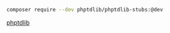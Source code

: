 ```bash
composer require --dev phptdlib/phptdlib-stubs:@dev
```

[phptdlib](https://github.com/yaroslavche/phptdlib)
